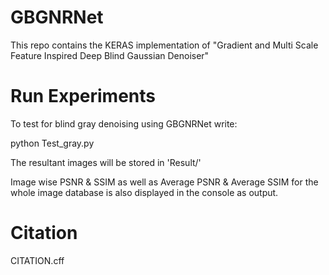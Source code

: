 # GBGNRNet
This repo contains the KERAS implementation of "Gradient and Multi Scale Feature Inspired Deep Blind Gaussian Denoiser"

# Run Experiments

To test for blind gray denoising using GBGNRNet write:

python Test_gray.py

The resultant images will be stored in 'Result/'

Image wise PSNR & SSIM as well as Average PSNR & Average SSIM for the whole image database is also displayed in the console as output.

# Citation
CITATION.cff
